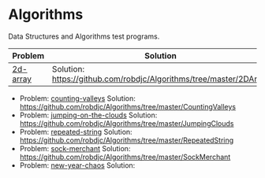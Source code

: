# Algorithms
Data Structures and Algorithms test programs.

| Problem | Solution
| --- | ---
| [2d-array](https://www.hackerrank.com/challenges/2d-array/problem) | Solution: https://github.com/robdjc/Algorithms/tree/master/2DArray

* Problem: [counting-valleys](https://www.hackerrank.com/challenges/counting-valleys/problem) Solution: https://github.com/robdjc/Algorithms/tree/master/CountingValleys
* Problem: [jumping-on-the-clouds](https://www.hackerrank.com/challenges/jumping-on-the-clouds/problem) Solution: https://github.com/robdjc/Algorithms/tree/master/JumpingClouds
* Problem: [repeated-string](https://www.hackerrank.com/challenges/repeated-string/problem) Solution: https://github.com/robdjc/Algorithms/tree/master/RepeatedString
* Problem: [sock-merchant](https://www.hackerrank.com/challenges/sock-merchant/problem) Solution: https://github.com/robdjc/Algorithms/tree/master/SockMerchant
* Problem: [new-year-chaos](https://www.hackerrank.com/challenges/new-year-chaos) Solution: 
